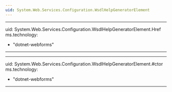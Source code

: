 ```yaml
---
uid: System.Web.Services.Configuration.WsdlHelpGeneratorElement
---
```


---
uid: System.Web.Services.Configuration.WsdlHelpGeneratorElement.Href
ms.technology: 
  - "dotnet-webforms"
---

---
uid: System.Web.Services.Configuration.WsdlHelpGeneratorElement.#ctor
ms.technology: 
  - "dotnet-webforms"
---
